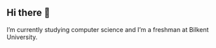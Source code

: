 ## Hi there 👋

I’m currently studying computer science and I’m a freshman at Bilkent University.
<!--
**melikeyumna/melikeyumna** is a ✨ _special_ ✨ repository because its `README.md` (this file) appears on your GitHub profile.

Here are some ideas to get you started:

- 🔭 I’m currently studying computer science and I’m a freshman at Bilkent University
